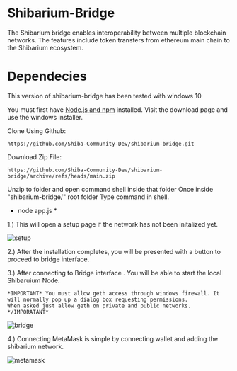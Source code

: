 # Shibarium-Bridge

The Shibarium bridge enables interoperability between multiple blockchain networks.
The features include token transfers from ethereum main chain to the Shibarium ecosystem.


# Dependecies

This version of shibarium-bridge has been tested with windows 10 

You must first have [Node.js and npm](https://nodejs.org/en/download/ "Node.js and npm") installed.
Visit the download page and use the windows installer.



Clone Using Github:

`https://github.com/Shiba-Community-Dev/shibarium-bridge.git`

Download Zip File:

`https://github.com/Shiba-Community-Dev/shibarium-bridge/archive/refs/heads/main.zip`

Unzip to folder and open command shell inside that folder
Once inside "shibarium-bridge/" root folder Type command in shell.

* node app.js *


1.) This will open a setup page if the network has not been initalized yet.

![setup](https://github.com/Shiba-Community-Dev/shibarium-bridge/blob/main/test/shibarium_setup.jpg "setup")

2.) After the installation completes, you will be presented with a button to proceed to bridge interface.


3.) After connecting to Bridge interface . You will be able to start the local Shibaruium Node.
    
    *IMPORTANT* You must allow geth access through windows firewall. It will normally pop up a dialog box requesting permissions. 
    When asked just allow geth on private and public networks. */IMPORATANT*

![bridge](https://github.com/Shiba-Community-Dev/shibarium-bridge/blob/main/test/shibarium_bridge_interface.jpg "bridge")

4.) Connecting MetaMask is simple by connecting wallet and adding the shibarium network.

![metamask](https://github.com/Shiba-Community-Dev/shibarium-bridge/blob/main/test/shibarium_metamask.jpg "metamask")

